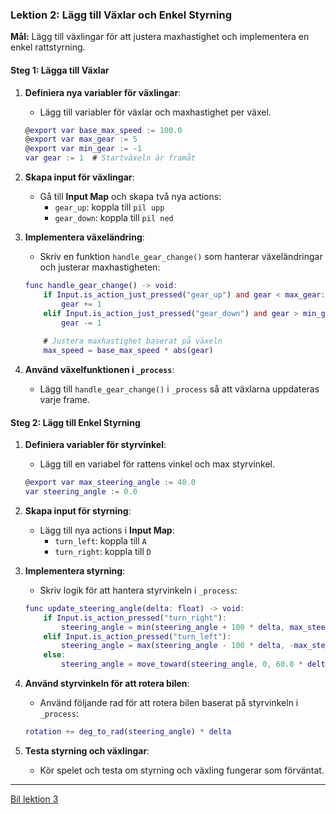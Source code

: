 ### Lektion 2: Lägg till Växlar och Enkel Styrning

**Mål:** Lägg till växlingar för att justera maxhastighet och implementera en enkel rattstyrning.

#### Steg 1: Lägga till Växlar
1. **Definiera nya variabler för växlingar**:
   - Lägg till variabler för växlar och maxhastighet per växel.

   ```gd
   @export var base_max_speed := 100.0
   @export var max_gear := 5
   @export var min_gear := -1
   var gear := 1  # Startväxeln är framåt
   ```

2. **Skapa input för växlingar**:
   - Gå till **Input Map** och skapa två nya actions:
     - `gear_up`: koppla till `pil upp`
     - `gear_down`: koppla till `pil ned`

3. **Implementera växeländring**:
   - Skriv en funktion `handle_gear_change()` som hanterar växeländringar och justerar maxhastigheten:

   ```gd
   func handle_gear_change() -> void:
       if Input.is_action_just_pressed("gear_up") and gear < max_gear:
           gear += 1
       elif Input.is_action_just_pressed("gear_down") and gear > min_gear:
           gear -= 1
       
       # Justera maxhastighet baserat på växeln
       max_speed = base_max_speed * abs(gear)
   ```

4. **Använd växelfunktionen i `_process`**:
   - Lägg till `handle_gear_change()` i `_process` så att växlarna uppdateras varje frame.

#### Steg 2: Lägg till Enkel Styrning
1. **Definiera variabler för styrvinkel**:
   - Lägg till en variabel för rattens vinkel och max styrvinkel.

   ```gd
   @export var max_steering_angle := 40.0
   var steering_angle := 0.0
   ```

2. **Skapa input för styrning**:
   - Lägg till nya actions i **Input Map**:
     - `turn_left`: koppla till `A`
     - `turn_right`: koppla till `D`

3. **Implementera styrning**:
   - Skriv logik för att hantera styrvinkeln i `_process`:

   ```gd
   func update_steering_angle(delta: float) -> void:
       if Input.is_action_pressed("turn_right"):
           steering_angle = min(steering_angle + 100 * delta, max_steering_angle)
       elif Input.is_action_pressed("turn_left"):
           steering_angle = max(steering_angle - 100 * delta, -max_steering_angle)
       else:
           steering_angle = move_toward(steering_angle, 0, 60.0 * delta)
   ```

4. **Använd styrvinkeln för att rotera bilen**:
   - Använd följande rad för att rotera bilen baserat på styrvinkeln i `_process`:

   ```gd
   rotation += deg_to_rad(steering_angle) * delta
   ```

5. **Testa styrning och växlingar**:
   - Kör spelet och testa om styrning och växling fungerar som förväntat.

---
[Bil lektion 3](godot_bil3.md)